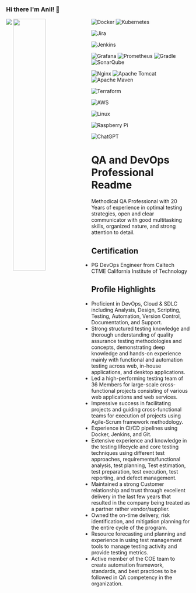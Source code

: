 ### Hi there I'm Anil! 👋

<Img align="left" src="https://github-readme-stats.vercel.app/api?username=Anilkumar4599&show_icons=true&theme=tokyonight" />

<Img align="left" width="42%" src="https://github-readme-stats.vercel.app/api/top-langs/?username=Anilkumar4599&layout=compact" />

![Docker](https://img.shields.io/badge/docker-%230db7ed.svg?style=for-the-badge&logo=docker&logoColor=white)
![Kubernetes](https://img.shields.io/badge/kubernetes-%23326ce5.svg?style=for-the-badge&logo=kubernetes&logoColor=white)

![Jira](https://img.shields.io/badge/jira-%230A0FFF.svg?style=for-the-badge&logo=jira&logoColor=white)

![Jenkins](https://img.shields.io/badge/jenkins-%232C5263.svg?style=for-the-badge&logo=jenkins&logoColor=white)

![Grafana](https://img.shields.io/badge/grafana-%23F46800.svg?style=for-the-badge&logo=grafana&logoColor=white)
![Prometheus](https://img.shields.io/badge/Prometheus-E6522C?style=for-the-badge&logo=Prometheus&logoColor=white)
![Gradle](https://img.shields.io/badge/Gradle-02303A.svg?style=for-the-badge&logo=Gradle&logoColor=white)
![SonarQube](https://img.shields.io/badge/SonarQube-black?style=for-the-badge&logo=sonarqube&logoColor=4E9BCD)


![Nginx](https://img.shields.io/badge/nginx-%23009639.svg?style=for-the-badge&logo=nginx&logoColor=white)
![Apache Tomcat](https://img.shields.io/badge/apache%20tomcat-%23F8DC75.svg?style=for-the-badge&logo=apache-tomcat&logoColor=black)
![Apache Maven](https://img.shields.io/badge/Apache%20Maven-C71A36?style=for-the-badge&logo=Apache%20Maven&logoColor=white)

![Terraform](https://img.shields.io/badge/terraform-%235835CC.svg?style=for-the-badge&logo=terraform&logoColor=white)

![AWS](https://img.shields.io/badge/AWS-%23FF9900.svg?style=for-the-badge&logo=amazon-aws&logoColor=white)

![Linux](https://img.shields.io/badge/Linux-FCC624?style=for-the-badge&logo=linux&logoColor=black)

![Raspberry Pi](https://img.shields.io/badge/-RaspberryPi-C51A4A?style=for-the-badge&logo=Raspberry-Pi)

![ChatGPT](https://img.shields.io/badge/chatGPT-74aa9c?style=for-the-badge&logo=openai&logoColor=white)

# QA and DevOps Professional Readme

Methodical QA Professional with 20 Years of experience in optimal testing strategies, open and clear communicator with good multitasking skills, organized nature, and strong attention to detail.

## Certification
- PG DevOps Engineer from Caltech CTME California Institute of Technology
  
## Profile Highlights
- Proficient in DevOps, Cloud & SDLC including Analysis, Design, Scripting, Testing, Automation, Version Control, Documentation, and Support.
- Strong structured testing knowledge and thorough understanding of quality assurance testing methodologies and concepts, demonstrating deep knowledge and hands-on experience mainly with functional and automation testing across web, in-house applications, and desktop applications.
- Led a high-performing testing team of 36 Members for large-scale cross-functional projects consisting of various web applications and web services.
- Impressive success in facilitating projects and guiding cross-functional teams for execution of projects using Agile-Scrum framework methodology.
- Experience in CI/CD pipelines using Docker, Jenkins, and Git.
- Extensive experience and knowledge in the testing lifecycle and core testing techniques using different test approaches, requirements/functional analysis, test planning, Test estimation, test preparation, test execution, test reporting, and defect management.
- Maintained a strong Customer relationship and trust through excellent delivery in the last few years that resulted in the company being treated as a partner rather vendor/supplier.
- Owned the on-time delivery, risk identification, and mitigation planning for the entire cycle of the program.
- Resource forecasting and planning and experience in using test management tools to manage testing activity and provide testing metrics.
- Active member of the COE team to create automation framework, standards, and best practices to be followed in QA competency in the organization.
